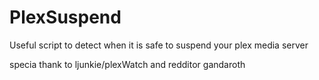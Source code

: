 # PlexSuspend
Useful script to detect when it is safe to suspend your plex media server

specia thank to ljunkie/plexWatch and redditor gandaroth

